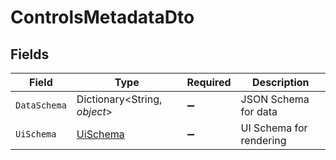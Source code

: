 # ControlsMetadataDto


## Fields

| Field                                           | Type                                            | Required                                        | Description                                     |
| ----------------------------------------------- | ----------------------------------------------- | ----------------------------------------------- | ----------------------------------------------- |
| `DataSchema`                                    | Dictionary<String, *object*>                    | :heavy_minus_sign:                              | JSON Schema for data                            |
| `UiSchema`                                      | [UiSchema](../../Models/Components/UiSchema.md) | :heavy_minus_sign:                              | UI Schema for rendering                         |